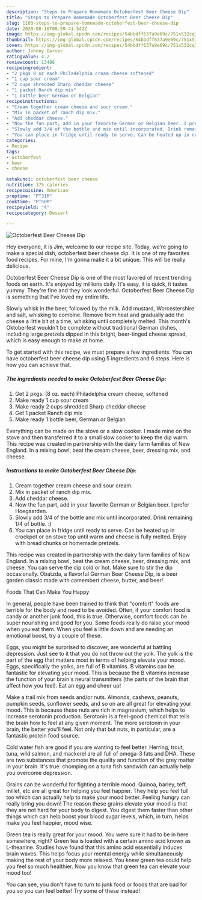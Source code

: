 ```yaml
---
description: "Steps to Prepare Homemade Octoberfest Beer Cheese Dip"
title: "Steps to Prepare Homemade Octoberfest Beer Cheese Dip"
slug: 1103-steps-to-prepare-homemade-octoberfest-beer-cheese-dip
date: 2020-08-16T08:59:41.542Z
image: https://img-global.cpcdn.com/recipes/54bbdff637a9e69c/751x532cq70/octoberfest-beer-cheese-dip-recipe-main-photo.jpg
thumbnail: https://img-global.cpcdn.com/recipes/54bbdff637a9e69c/751x532cq70/octoberfest-beer-cheese-dip-recipe-main-photo.jpg
cover: https://img-global.cpcdn.com/recipes/54bbdff637a9e69c/751x532cq70/octoberfest-beer-cheese-dip-recipe-main-photo.jpg
author: Johnny Garner
ratingvalue: 4.2
reviewcount: 13486
recipeingredient:
- "2 pkgs 8 oz each Philadelphia cream cheese softened"
- "1 cup sour cream"
- "2 cups shredded Sharp cheddar cheese"
- "1 packet Ranch dip mix"
- "1 bottle beer German or Belgian"
recipeinstructions:
- "Cream together cream cheese and sour cream."
- "Mix in packet of ranch dip mix."
- "Add cheddar cheese."
- "Now the fun part, add in your favorite German or Belgian beer. I prefer Hoegaarden."
- "Slowly add 3/4 of the bottle and mix until incorporated. Drink remaining 1/4 of bottle. :)"
- "You can place in fridge until ready to serve. Can be heated up in crockpot or on stove top until warm and cheese is fully melted. Enjoy with bread chunks or homemade pretzels."
categories:
- Recipe
tags:
- octoberfest
- beer
- cheese

katakunci: octoberfest beer cheese 
nutrition: 175 calories
recipecuisine: American
preptime: "PT31M"
cooktime: "PT50M"
recipeyield: "4"
recipecategory: Dessert

---
```



![Octoberfest Beer Cheese Dip](https://img-global.cpcdn.com/recipes/54bbdff637a9e69c/751x532cq70/octoberfest-beer-cheese-dip-recipe-main-photo.jpg)

Hey everyone, it is Jim, welcome to our recipe site. Today, we're going to make a special dish, octoberfest beer cheese dip. It is one of my favorites food recipes. For mine, I'm gonna make it a bit unique. This will be really delicious.

Octoberfest Beer Cheese Dip is one of the most favored of recent trending foods on earth. It's enjoyed by millions daily. It's easy, it is quick, it tastes yummy. They're fine and they look wonderful. Octoberfest Beer Cheese Dip is something that I've loved my entire life.

Slowly whisk in the beer, followed by the milk. Add mustard, Worcestershire and salt, whisking to combine. Remove from heat and gradually add the cheese a little bit at a time, whisking until completely melted. This month&#39;s Oktoberfest wouldn&#39;t be complete without traditional German dishes, including large pretzels dipped in this bright, beer-tinged cheese spread, which is easy enough to make at home.


To get started with this recipe, we must prepare a few ingredients. You can have octoberfest beer cheese dip using 5 ingredients and 6 steps. Here is how you can achieve that.

<!--inarticleads1-->

##### The ingredients needed to make Octoberfest Beer Cheese Dip:

1. Get 2 pkgs. (8 oz. each) Philadelphia cream cheese, softened
1. Make ready 1 cup sour cream
1. Make ready 2 cups shredded Sharp cheddar cheese
1. Get 1 packet Ranch dip mix
1. Make ready 1 bottle beer, German or Belgian


Everything can be made on the stove or a slow cooker. I made mine on the stove and then transferred it to a small slow cooker to keep the dip warm. This recipe was created in partnership with the dairy farm families of New England. In a mixing bowl, beat the cream cheese, beer, dressing mix, and cheese. 

<!--inarticleads2-->

##### Instructions to make Octoberfest Beer Cheese Dip:

1. Cream together cream cheese and sour cream.
1. Mix in packet of ranch dip mix.
1. Add cheddar cheese.
1. Now the fun part, add in your favorite German or Belgian beer. I prefer Hoegaarden.
1. Slowly add 3/4 of the bottle and mix until incorporated. Drink remaining 1/4 of bottle. :)
1. You can place in fridge until ready to serve. Can be heated up in crockpot or on stove top until warm and cheese is fully melted. Enjoy with bread chunks or homemade pretzels.


This recipe was created in partnership with the dairy farm families of New England. In a mixing bowl, beat the cream cheese, beer, dressing mix, and cheese. You can serve the dip cold or hot. Make sure to stir the dip occasionally. Obatzda, a flavorful German Beer Cheese Dip, is a beer garden classic made with camembert cheese, butter, and beer! 

Foods That Can Make You Happy


In general, people have been trained to think that "comfort" foods are terrible for the body and need to be avoided. Often, if your comfort food is candy or another junk food, this is true. Otherwise, comfort foods can be super nourishing and good for you. Some foods really do raise your mood when you eat them. When you feel a little down and are needing an emotional boost, try a couple of these.

Eggs, you might be surprised to discover, are wonderful at battling depression. Just see to it that you do not throw out the yolk. The yolk is the part of the egg that matters most in terms of helping elevate your mood. Eggs, specifically the yolks, are full of B vitamins. B vitamins can be fantastic for elevating your mood. This is because the B vitamins increase the function of your brain's neural transmitters (the parts of the brain that affect how you feel). Eat an egg and cheer up!

Make a trail mix from seeds and/or nuts. Almonds, cashews, peanuts, pumpkin seeds, sunflower seeds, and so on are all great for elevating your mood. This is because these nuts are rich in magnesium, which helps to increase serotonin production. Serotonin is a feel-good chemical that tells the brain how to feel at any given moment. The more serotonin in your brain, the better you'll feel. Not only that but nuts, in particular, are a fantastic protein food source.

Cold water fish are good if you are wanting to feel better. Herring, trout, tuna, wild salmon, and mackerel are all full of omega-3 fats and DHA. These are two substances that promote the quality and function of the grey matter in your brain. It's true: chomping on a tuna fish sandwich can actually help you overcome depression. 

Grains can be wonderful for fighting a terrible mood. Quinoa, barley, teff, millet, etc are all great for helping you feel happier. They help you feel full too which can actually help to make your mood better. Feeling hungry can really bring you down! The reason these grains elevate your mood is that they are not hard for your body to digest. You digest them faster than other things which can help boost your blood sugar levels, which, in turn, helps make you feel happier, mood wise.

Green tea is really great for your mood. You were sure it had to be in here somewhere, right? Green tea is loaded with a certain amino acid known as L-theanine. Studies have found that this amino acid essentially induces brain waves. This helps focus your mental energy while simultaneously making the rest of your body more relaxed. You knew green tea could help you feel so much healthier. Now you know that green tea can elevate your mood too!

You can see, you don't have to turn to junk food or foods that are bad for you so you can feel better! Try some of these instead!

